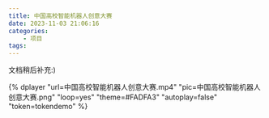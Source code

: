```yaml
---
title: 中国高校智能机器人创意大赛
date: 2023-11-03 21:06:16
categories:
    - 项目
tags:
---
```

文档稍后补充:)

{% dplayer "url=中国高校智能机器人创意大赛.mp4"  "pic=中国高校智能机器人创意大赛.png" "loop=yes" "theme=#FADFA3" "autoplay=false" "token=tokendemo" %}
